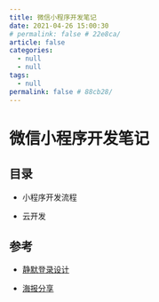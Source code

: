 ```yaml
---
title: 微信小程序开发笔记
date: 2021-04-26 15:00:30
# permalink: false # 22e8ca/
article: false
categories: 
  - null
  - null
tags: 
  - null
permalink: false # 88cb28/
---
```

# 微信小程序开发笔记

## 目录

- 小程序开发流程

- 云开发


## 参考

- [静默登录设计](https://mp.weixin.qq.com/s/NnO4PGqe5ojHBKGcpsObXw)

- [海报分享](https://mp.weixin.qq.com/s/YyFB2DxUkVULcDfTl83M1g)
